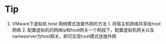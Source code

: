 # Tip
  1. VMware下虚拟机 host 网络模式连接外网的方法
    1. 将宿主机网络共享给host网络
    2. 配置虚拟机的网络ip和host网关一个网段下，配置虚拟机网关以及nameserver为host网关。即可实现host模式连接外网
